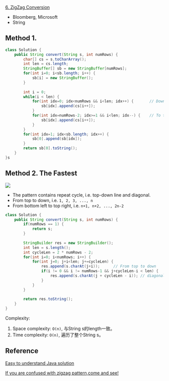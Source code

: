[6. ZigZag Conversion](https://leetcode.com/problems/zigzag-conversion/)

* Bloomberg, Microsoft
* String


## Method 1. 

```java
class Solution {
    public String convert(String s, int numRows) {
        char[] cs = s.toCharArray();
        int len = cs.length;
        StringBuffer[] sb = new StringBuffer[numRows];
        for(int i=0; i<sb.length; i++) {
            sb[i] = new StringBuffer();
        }
        
        int i = 0;
        while(i < len) {
            for(int idx=0; idx<numRows && i<len; idx++) {       // Down: Increase row index and string index at the same time
                sb[idx].append(cs[i++]);
            }
            for(int idx=numRows-2; idx>=1 && i<len; idx--) {    // To top right: Decrease row index, increase string index
                sb[idx].append(cs[i++]);
            }
        }
        for(int idx=1; idx<sb.length; idx++) {
            sb[0].append(sb[idx]);
        }
        return sb[0].toString();
    }
}s
```



## Method 2. The Fastest

![](images/6.Explanation.png)
* The pattern contains repeat cycle, i.e. top-down line and diagonal.
* From top to down, i.e. `1, 2, 3, ..., n`
* From bottom left to top right, i.e. `n+1, n+2, ..., 2n-2`

```java
class Solution {
    public String convert(String s, int numRows) {
        if(numRows == 1) {
            return s;
        }
        
        StringBuilder res = new StringBuilder();
        int len = s.length();
        int cycleLen = 2 * numRows - 2;
        for(int i=0; i<numRows; i++) {
            for(int j=0; j+i<len; j+=cycleLen) {
                res.append(s.charAt(j+i));      // From top to down
                if(i != 0 && i != numRows-1 && j+cycleLen-i < len) {
                    res.append(s.charAt(j + cycleLen - i)); // diagonal
                }
            }
        }
        
        return res.toString();
    }
}
```
Complexity:
1. Space complexity: `O(n)`, 与String s的length一致。
2. Time complexity: `O(n)`, 遍历了整个String s。



## Reference

[Easy to understand Java solution](https://leetcode.com/problems/zigzag-conversion/discuss/3403/Easy-to-understand-Java-solution)

[If you are confused with zigzag pattern,come and see!](https://leetcode.com/problems/zigzag-conversion/discuss/3435/If-you-are-confused-with-zigzag-patterncome-and-see!)
